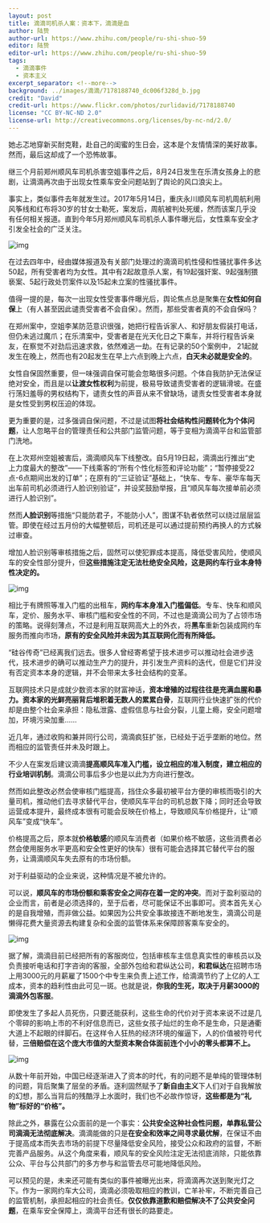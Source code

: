 ```yaml
---
layout: post
title: 滴滴司机杀人案：资本下，滴滴是血
author: 陆贽
author-url: https://www.zhihu.com/people/ru-shi-shuo-59
editor: 陆贽
editor-url: https://www.zhihu.com/people/ru-shi-shuo-59
tags:
  - 滴滴事件
  - 资本主义
excerpt_separator: <!--more-->
background: ../images/滴滴/7178188740_dc006f328d_b.jpg
credit: "David"
credit-url: https://www.flickr.com/photos/zurlidavid/7178188740
license: "CC BY-NC-ND 2.0"
license-url: http://creativecommons.org/licenses/by-nc-nd/2.0/
---
```



她忐忑地穿新买耐克鞋，赴自己的闺蜜的生日会，这本是个友情情深的美好故事。然而，最后这却成了一个恐怖故事。

<!--more-->

继三个月前郑州顺风车司机杀害空姐事件之后，8月24日发生在乐清女孩身上的悲剧，让滴滴再次由于出现女性乘车安全问题站到了舆论的风口浪尖上。



事实上，类似事件去年就发生过。2017年5月14日，重庆永川顺风车司机周航利用风筝线和红布将30岁的甘女士勒死，案发后，周航被判处死缓，然而该案几乎没有任何相关报道。直到今年5月郑州顺风车司机杀人事件曝光后，女性乘车安全才引发全社会的广泛关注。



<img class="img-fluid" src="../images/滴滴/8994a01d0a41d30924c797da56c4a508-sz_116176.jpg" alt="img">



在过去四年中，经由媒体报道及有关部门处理过的滴滴司机性侵和性骚扰事件多达50起，所有受害者均为女性。其中有2起故意杀人案，有19起强奸案、9起强制猥亵案、5起行政处罚案件以及15起未立案的性骚扰事件。



值得一提的是，每次一出现女性受害事件曝光后，舆论焦点总是聚集在**女性如何自保**上（有人甚至因此谴责受害者不会自保）。然而，那些受害者真的不会自保吗？



在郑州案中，空姐李某防范意识很强，她把行程告诉家人、和好朋友假装打电话，但仍未逃过魔爪；在乐清案中，受害者是在光天化日之下乘车，并将行程告诉亲友，在察觉不对劲后迅速求救，依然难逃一劫。在有记录的50个案例中， 21起就发生在晚上，然而也有20起发生在早上六点到晚上六点，**白天未必就是安全的**。



女性自保固然重要，但一味强调自保可能会忽略很多问题。个体自我防护无法保证绝对安全，而且是以**让渡女性权利**为前提，极易导致谴责受害者的逻辑滑坡。在盛行荡妇羞辱的男权结构下，谴责女性的声音从来不曾缺场，谴责女性受害者本身就是女性受到男权压迫的体现。



更为重要的是，过多强调自保问题，不过是试图**将社会结构性问题转化为个体问题**，让人忽略平台的管理责任和公共部门监管问题，等于变相为滴滴平台和监管部门洗地。



在上次郑州空姐被害后，滴滴顺风车下线整改。自5月19日起，滴滴出行推出“史上力度最大的整改”——下线乘客的“所有个性化标签和评论功能”；“暂停接受22点-6点期间出发的订单”；在原有的“三证验证”基础上，“快车、专车、豪华车每天出车前司机必须进行人脸识别验证”，并设奖鼓励举报，且“顺风车每次接单前必须进行人脸识别”。



然而**人脸识别**等措施“只能防君子，不能防小人”，图谋不轨者依然可以绕过层层监管。即使在经过五月份的大幅整顿后，司机还是可以通过提前预约再换人的方式躲过审查。



增加人脸识别等审核措施之后，固然可以使犯罪成本提高，降低受害风险，使顺风车的安全性部分提升，但**这些措施注定无法杜绝安全风险，这是网约车行业本身特性决定的。**



<img class="img-fluid" src="../images/滴滴/v2-9785f69974869a60c14b07a5602cc724_hd.jpg" alt="img">



相比于有牌照等准入门槛的出租车，**网约车本身准入门槛偏低**。专车、快车和顺风车，定价、服务水平、审核门槛和安全性的不同，不过也是滴滴公司为了占领市场的策略。说得刻薄点，不过是利用互联网高大上的外衣，将**黑车**重新包装成网约车服务而推向市场，**原有的安全风险并未因为其互联网化而有所降低。**



“硅谷传奇”已经离我们远去。很多人曾经寄希望于技术进步可以推动社会进步迭代，技术进步的确可以推动生产力的提升，并引发生产资料的迭代，但是它们并没有否定资本本身的逻辑，并不会带来太多社会结构的变革。



互联网技术只是成就少数资本家的财富神话，**资本增殖的过程往往是充满血腥和暴力。资本家的光鲜亮丽背后堆积着无数人的累累白骨**，互联网行业快速扩张的代价却是由整个社会来承担：隐私泄露、虚假信息与社会分裂，儿童上瘾，安全问题增加，环境污染加重……



近几年，通过收购和兼并同行公司，滴滴疯狂扩张，已经处于近乎垄断的地位。然而相应的监管责任并未及时跟上。



不少人在案发后建议滴滴**提高顺风车准入门槛，设立相应的准入制度，建立相应的行业培训机制**。滴滴公司事后多少也是以此为方向进行整改。



然而如此整改必然会使审核门槛提高，挡住众多最初被平台方便的审核而吸引的大量司机，推动他们去寻求替代平台，使顺风车平台的司机总数下降；同时还会导致运营成本提升，最终成本很有可能会反映在价格上，导致顺风车价格提升，让“顺风车”变成“快车”。



价格提高之后，原本就**价格敏感**的顺风车消费者（如果价格不敏感，这些消费者必然会使用服务水平更高和安全性更好的快车）很有可能会选择其它替代平台的服务，让滴滴顺风车失去原有的市场份额。



对于利益驱动的企业来说，这种情况是不被允许的。



可以说，**顺风车的市场份额和乘客安全之间存在着一定的冲突**。而对于盈利驱动的企业而言，前者是必须选择的，至于后者，尽可能保证不出事即可。资本首先关心的是自我增殖，而非做公益。如果因为公共安全事故接连不断地发生，滴滴公司是懒得花费大量资源去构建复杂和全面的监管体系来保障顾客乘车安全的。



<img class="img-fluid" src="../images/滴滴/b2aef91a919bcfa47a6618f01b5d868f-sz_105710.jpg" alt="img">



据了解，滴滴目前已经把所有的客服岗位，包括审核车主信息真实性的审核员以及负责接听电话和打字咨询的客服，全部外包给和君纵达公司，**和君纵达**在招聘市场上用3000元的月薪雇了1500个中专生来负责上述工作，给滴滴节约了上亿的人工成本，资本的趋利性由此可见一斑。也就是说，**你我的生死，取决于月薪3000的滴滴外包客服**。



即使发生了多起人员死伤，只要还能获利，这些生命的代价对于资本来说不过是几个零碎的影响上市的不利好信息而已，这些女孩子灿烂的生命不是生命，只是通衢大道上不起眼的绊脚石。在这样令人狂热的经济环境的催逼下，人的价值被符号代替，**三倍赔偿在这个庞大市值的大型资本聚合体面前连个小小的零头都算不上。**



<img class="img-fluid" src="../images/滴滴/74fb19423e3ab55a302a3e14ad63a96c-sz_149977.jpg" alt="img">



从数十年前开始，中国已经逐渐进入了资本的时代，有的问题不是单纯的管理体制的问题，背后聚集了层垒的矛盾。逐利固然赋予了**新自由主义**下人们对于自我解放的幻想，那么当背后的残酷浮上水面时，我们也不必故作惊讶，**这些都是为“礼物”标好的“价格”。**



除此之外，暴露在公众面前的是一个事实：**公共安全这种社会性问题，单靠私营公司滴滴无法彻底解决**。滴滴能做的只是**在安全和效率之间寻求最优解**，在保证不由于提高成本而失去市场的前提下尽量降低安全风险，接受公众和政府的监督，不断完善产品服务。从这个角度来看，顺风车的安全风险注定无法彻底消除，只能依靠公众、平台与公共部门的多方参与和监管去尽可能地降低风险。



可以预见的是，未来还可能有类似的事件被曝光出来，将滴滴再次送到聚光灯之下。作为一家网约车大公司，滴滴必须吸取相应的教训，亡羊补牢，不断完善自己的监管机制，承担起相应的社会责任。**仅仅依靠道歉和赔偿解决不了公共安全问题**，在乘车安全保障上，滴滴平台还有很长的路要走。